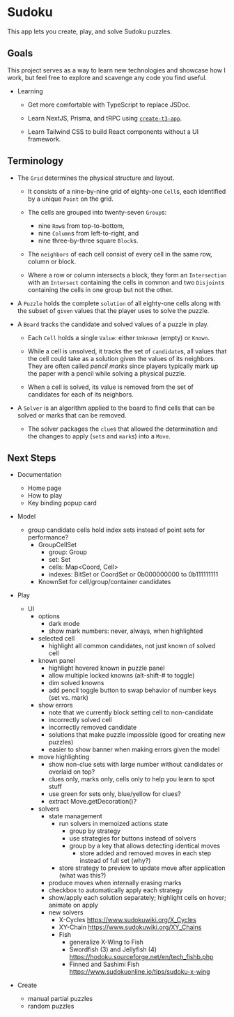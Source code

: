# Sudoku

This app lets you create, play, and solve Sudoku puzzles.


## Goals

This project serves as a way to learn new technologies and showcase how I work,
but feel free to explore and scavenge any code you find useful.

- Learning

  - Get more comfortable with TypeScript to replace JSDoc. 

  - Learn NextJS, Prisma, and tRPC using [`create-t3-app`](https://create.t3.gg/).

  - Learn Tailwind CSS to build React components without a UI framework.


## Terminology

- The `Grid` determines the physical structure and layout.

  - It consists of a nine-by-nine grid of eighty-one `Cell`s,
    each identified by a unique `Point` on the grid.

  - The cells are grouped into twenty-seven `Group`s:
    - nine `Row`s from top-to-bottom,
    - nine `Column`s from left-to-right, and
    - nine three-by-three square `Block`s.

  - The `neighbors` of each cell consist of every cell in the same
    row, column or block.

  - Where a row or column intersects a block, they form an `Intersection`
    with an `Intersect` containing the cells in common and two `Disjoint`s
    containing the cells in one group but not the other.

- A `Puzzle` holds the complete `solution` of all eighty-one cells
  along with the subset of `given` values that the player uses
  to solve the puzzle.

- A `Board` tracks the candidate and solved values of a puzzle in play.

  - Each `Cell` holds a single `Value`: either `Unknown` (empty) or `Known`.

  - While a cell is unsolved, it tracks the set of `candidate`s, all values
    that the cell could take as a solution given the values of its neighbors.
    They are often called _pencil marks_ since players typically mark up the
    paper with a pencil while solving a physical puzzle.

  - When a cell is solved, its value is removed from the set of candidates
    for each of its neighbors.

- A `Solver` is an algorithm applied to the board to find cells that can
  be solved or marks that can be removed.

  - The solver packages the `clue`s that allowed the determination 
    and the changes to apply (`set`s and `mark`s) into a `Move`.


## Next Steps

- Documentation
  - Home page
  - How to play
  - Key binding popup card

- Model
  - group candidate cells hold index sets instead of point sets for performance?
    - GroupCellSet
      - group: Group
      - set: Set<Cell>
      - cells: Map<Coord, Cell>
      - indexes: BitSet or CoordSet or 0b000000000 to 0b111111111
    - KnownSet for cell/group/container candidates

- Play
  - UI
    - options
      - dark mode
      - show mark numbers: never, always, when highlighted
    - selected cell
      - highlight all common candidates, not just known of solved cell
    - known panel
      - highlight hovered known in puzzle panel
      - allow multiple locked knowns (alt-shift-# to toggle)
      - dim solved knowns
      - add pencil toggle button to swap behavior of number keys (set vs. mark)
    - show errors
      - note that we currently block setting cell to non-candidate
      - incorrectly solved cell
      - incorrectly removed candidate
      - solutions that make puzzle impossible (good for creating new puzzles)
      - easier to show banner when making errors given the model
    - move highlighting
      - show non-clue sets with large number without candidates or overlaid on top?
      - clues only, marks only, cells only to help you learn to spot stuff
      - use green for sets only, blue/yellow for clues?
      - extract Move.getDecoration()?
    - solvers
      - state management
        - run solvers in memoized actions state
          - group by strategy
          - use strategies for buttons instead of solvers
          - group by a key that allows detecting identical moves
            - store added and removed moves in each step instead of full set (why?)
        - store strategy to preview to update move after application (what was this?)
      - produce moves when internally erasing marks
      - checkbox to automatically apply each strategy
      - show/apply each solution separately; highlight cells on hover; animate on apply
      - new solvers
        - X-Cycles
          https://www.sudokuwiki.org/X_Cycles
        - XY-Chain
          https://www.sudokuwiki.org/XY_Chains
        - Fish
          - generalize X-Wing to Fish
          - Swordfish (3) and Jellyfish (4)
            https://hodoku.sourceforge.net/en/tech_fishb.php
          - Finned and Sashimi Fish
            https://www.sudokuonline.io/tips/sudoku-x-wing

- Create
  - manual partial puzzles
  - random puzzles

